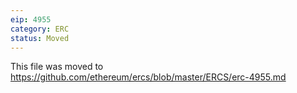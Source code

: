 ```yaml
---
eip: 4955
category: ERC
status: Moved
---
```


This file was moved to https://github.com/ethereum/ercs/blob/master/ERCS/erc-4955.md
